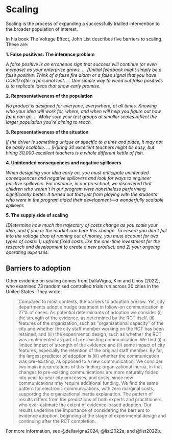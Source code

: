 # Scaling

Scaling is the process of expanding a successfully trialled intervention to the broader population of interest.

In his book The Voltage Effect, John List describes five barriers to scaling. These are:

**1. False positives: The inference problem**

*A false positive is an erroneous sign that success will continue (or even increase) as your enterprise grows. ... [I]nitial feedback might simply be a false positive. Think of a false fire alarm or a false signal that you have COVID after a personal test. ... One simple way to weed out false positives is to replicate ideas that show early promise.*

**2. Representativeness of the population**

*No product is designed for everyone, everywhere, at all times. Knowing who your idea will work for, where, and when will help you figure out how far it can go. ... Make sure your test groups at smaller scales reflect the larger population you're aiming to reach.*

**3. Representativeness of the situation**

*If the driver is something unique or specific to a time and place, it may not be easily scalable. ... [H]iring 30 excellent teachers might be easy, but hiring 30,000 excellent teachers is a whole different kettle of fish.*

**4. Unintended consequences and negative spillovers**

*When designing your idea early on, you must anticipate unintended consequences and negative spillovers and look for ways to engineer positive spillovers. For instance, in our preschool, we discovered that children who weren't in our program were nonetheless performing significantly better. It turned out that just from playing with the students who were in the program aided their development—a wonderfully scalable spillover.*

**5. The supply side of scaling**

*[D]etermine how much the trajectory of costs change as you scale your idea, and if you or the market can bear this change. To ensure you don't fall into the voltage drop of running out of money, you must account for two types of costs: 1) upfront fixed costs, like the one-time investment for the research and development to create a new product; and 2) your ongoing operating expenses.*

## Barriers to adoption

Other evidence on scaling comes from DallaVigna, Kim and Linos (2022), who examined 73 randomised controlled trials run across 30 cities in the United States. They wrote:

> Compared to most contexts, the barriers to adoption are low. Yet, city departments adopt a nudge treatment in follow-on communication in 27% of cases. As potential determinants of adoption we consider (i) the strength of the evidence, as determined by the RCT itself, (ii) features of the organization, such as "organizational capacity" of the city and whether the city staff member working on the RCT has been retained, and (iii) the experimental design, such as whether the RCT was implemented as part of pre-existing communication. We find (i) a limited impact of strength of the evidence and (ii) some impact of city features, especially the retention of the original staff member. By far, the largest predictor of adoption is (iii) whether the communication was pre-existing, as opposed to a new communication. We consider two main interpretations of this finding: organizational inertia, in that changes to pre-existing communications are more naturally folded into year-to-year city processes, and costs, since new communications may require additional funding. We find the same pattern for electronic communications, with zero marginal costs, supporting the organizational inertia explanation. The pattern of results differs from the predictions of both experts and practitioners, who over-estimate the extent of evidence-based adoption. Our results underline the importance of considering the barriers to evidence adoption, beginning at the stage of experimental design and continuing after the RCT completion.

For more information, see @dellavigna2024, @list2022a, and @list2022b.
